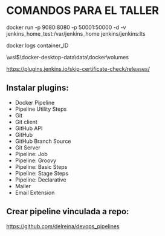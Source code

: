 # COMANDOS PARA EL TALLER

docker run -p 9080:8080 -p 50001:50000 -d -v jenkins_home_test:/var/jenkins_home jenkins/jenkins:lts

docker logs container_ID

\\wsl$\docker-desktop-data\data\docker\volumes

https://plugins.jenkins.io/skip-certificate-check/releases/

## Instalar plugins: 

- Docker Pipeline
- Pipeline Utility Steps
- Git
- Git client
- GitHub API
- GitHub
- GitHub Branch Source
- Git Server
- Pipeline: Job
- Pipeline: Groovy
- Pipeline: Basic Steps
- Pipeline: Stage Steps
- Pipeline: Declarative
- Mailer
- Email Extension


## Crear pipeline vinculada a repo:
https://github.com/delreina/devops_pipelines
